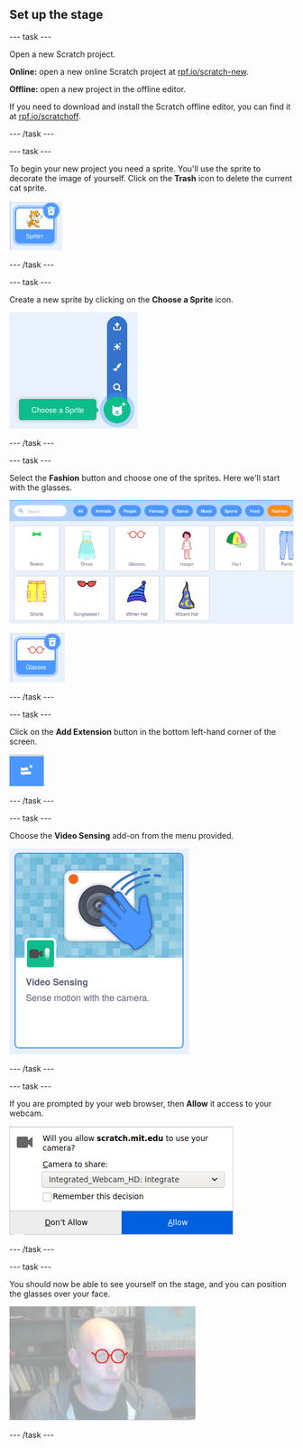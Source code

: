 ## Set up the stage

--- task ---

Open a new Scratch project.

**Online:** open a new online Scratch project at [rpf.io/scratch-new](https://rpf.io/scratch-new).

**Offline:** open a new project in the offline editor.

If you need to download and install the Scratch offline editor, you can find it at [rpf.io/scratchoff](https://rpf.io/scratchoff).

--- /task ---

--- task ---

To begin your new project you need a sprite. You'll use the sprite to decorate the image of yourself. Click on the **Trash** icon to delete the current cat sprite.

![image showing trash icon on Cat sprite](images/delete-sprite.png)

--- /task ---

--- task ---

Create a new sprite by clicking on the **Choose a Sprite** icon.

![image showing the expanded choose sprite icon](images/new-sprite.png)

--- /task ---

--- task ---

Select the **Fashion** button and choose one of the sprites. Here we'll start with the glasses.

![image showing fashion sprites](images/fashion.png)

![image showing the glasses sprite](images/glasses.png)

--- /task ---

--- task ---

Click on the **Add Extension** button in the bottom left-hand corner of the screen.

![image showing the add extension button](images/add-extension.png)

--- /task ---

--- task ---

Choose the **Video Sensing** add-on from the menu provided.

![image showing the selection of the video extension library](images/video-extension.png)

--- /task ---

--- task ---

If you are prompted by your web browser, then **Allow** it access to your webcam.

![image showing browser prompt to allow access to the camera](images/allow-camera.png)

--- /task ---

--- task ---

You should now be able to see yourself on the stage, and you can position the glasses over your face.

![image showing a man with glasses superimposed over his face](images/man-with-glasses.png)

--- /task ---





